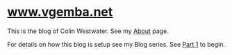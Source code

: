 # www.vgemba.net
This is the blog of Colin Westwater. See my [About](http://www.vgemba.net/about/) page.

For details on how this blog is setup see my Blog series. See [Part 1](http://www.vgemba.net/blog/Blog-Migration-Part-1-Setup/) to begin.